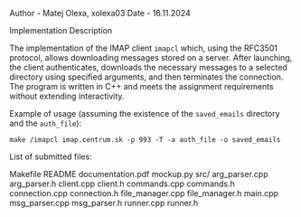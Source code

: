 Author - Matej Olexa, xolexa03 Date - 16.11.2024

Implementation Description

The implementation of the IMAP client `imapcl` which, using the RFC3501 protocol, allows downloading messages stored on a server. After launching, the client authenticates, downloads the necessary messages to a selected directory using specified arguments, and then terminates the connection. The program is written in C++ and meets the assignment requirements without extending interactivity.

Example of usage (assuming the existence of the `saved_emails` directory and the `auth_file`):

```
make /imapcl imap.centrum.sk -p 993 -T -a auth_file -o saved_emails
```

List of submitted files:

Makefile 
README 
documentation.pdf 
mockup.py 
src/ 
arg_parser.cpp 
arg_parser.h 
client.cpp
client.h 
commands.cpp 
commands.h 
connection.cpp 
connection.h 
file_manager.cpp 
file_manager.h 
main.cpp 
msg_parser.cpp 
msg_parser.h 
runner.cpp 
runner.h
